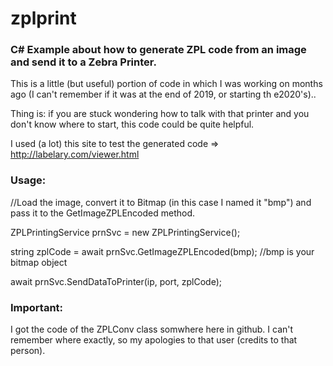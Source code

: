 # zplprint
### C# Example about how to generate ZPL code from an image and send it to a Zebra Printer.

This is a little (but useful) portion of code in which I was working on months ago (I can't remember if it was at the end of 2019, or starting th e2020's)..

Thing is: if you are stuck wondering how to talk with that printer and you don't know where to start, this code could be quite helpful. 

I used (a lot) this site to test the generated code => http://labelary.com/viewer.html

### Usage:
//Load the image, convert it to Bitmap (in this case I named it "bmp") and pass it to the GetImageZPLEncoded method.

ZPLPrintingService prnSvc = new ZPLPrintingService();

string zplCode = await prnSvc.GetImageZPLEncoded(bmp); //bmp is your bitmap object

await prnSvc.SendDataToPrinter(ip, port, zplCode);

### Important:
I got the code of the ZPLConv class somwhere here in github. I can't remember where exactly, so my apologies to that user (credits to that person). 
